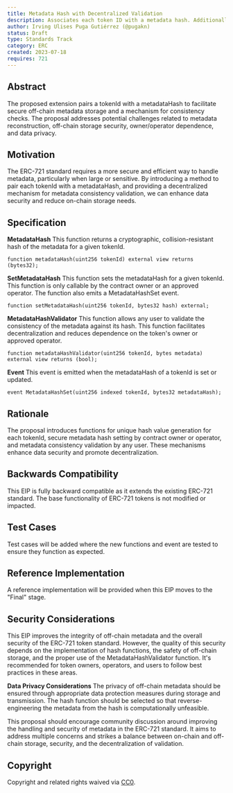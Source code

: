 ```yaml
---
title: Metadata Hash with Decentralized Validation
description: Associates each token ID with a metadata hash. Additionally, a mechanism for validating the consistency of off-chain metadata is introduced
author: Irving Ulises Puga Gutiérrez (@pugakn)
status: Draft
type: Standards Track
category: ERC
created: 2023-07-18
requires: 721
---
```



## Abstract
The proposed extension pairs a tokenId with a metadataHash to facilitate secure off-chain metadata storage and a mechanism for consistency checks. The proposal addresses potential challenges related to metadata reconstruction, off-chain storage security, owner/operator dependence, and data privacy.

## Motivation
The ERC-721 standard requires a more secure and efficient way to handle metadata, particularly when large or sensitive. By introducing a method to pair each tokenId with a metadataHash, and providing a decentralized mechanism for metadata consistency validation, we can enhance data security and reduce on-chain storage needs.

## Specification
**MetadataHash**
This function returns a cryptographic, collision-resistant hash of the metadata for a given tokenId.

```solidity
function metadataHash(uint256 tokenId) external view returns (bytes32);
```

**SetMetadataHash**
This function sets the metadataHash for a given tokenId. This function is only callable by the contract owner or an approved operator. The function also emits a MetadataHashSet event.

```solidity
function setMetadataHash(uint256 tokenId, bytes32 hash) external;
```

**MetadataHashValidator**
This function allows any user to validate the consistency of the metadata against its hash. This function facilitates decentralization and reduces dependence on the token's owner or approved operator.

```solidity
function metadataHashValidator(uint256 tokenId, bytes metadata) external view returns (bool);
```

**Event**
This event is emitted when the metadataHash of a tokenId is set or updated.

```solidity
event MetadataHashSet(uint256 indexed tokenId, bytes32 metadataHash);
```

## Rationale
The proposal introduces functions for unique hash value generation for each tokenId, secure metadata hash setting by contract owner or operator, and metadata consistency validation by any user. These mechanisms enhance data security and promote decentralization.

## Backwards Compatibility
This EIP is fully backward compatible as it extends the existing ERC-721 standard. The base functionality of ERC-721 tokens is not modified or impacted.

## Test Cases
Test cases will be added where the new functions and event are tested to ensure they function as expected.

## Reference Implementation
A reference implementation will be provided when this EIP moves to the "Final" stage.

## Security Considerations
This EIP improves the integrity of off-chain metadata and the overall security of the ERC-721 token standard. However, the quality of this security depends on the implementation of hash functions, the safety of off-chain storage, and the proper use of the MetadataHashValidator function. It's recommended for token owners, operators, and users to follow best practices in these areas.

**Data Privacy Considerations**
The privacy of off-chain metadata should be ensured through appropriate data protection measures during storage and transmission. The hash function should be selected so that reverse-engineering the metadata from the hash is computationally unfeasible.

This proposal should encourage community discussion around improving the handling and security of metadata in the ERC-721 standard. It aims to address multiple concerns and strikes a balance between on-chain and off-chain storage, security, and the decentralization of validation.

## Copyright

Copyright and related rights waived via [CC0](../LICENSE.md).

